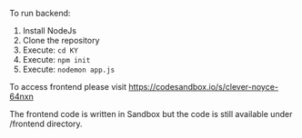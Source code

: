 To run backend:

1. Install NodeJs
2. Clone the repository
3. Execute: `cd KY`
4. Execute: `npm init`
5. Execute: `nodemon app.js`

To access frontend please visit https://codesandbox.io/s/clever-noyce-64nxn

The frontend code is written in Sandbox but the code is still available under /frontend directory.
